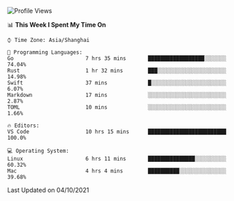 <!--START_SECTION:waka-->
![Profile Views](http://img.shields.io/badge/Profile%20Views-5-blue)

📊 **This Week I Spent My Time On** 

```text
⌚︎ Time Zone: Asia/Shanghai

💬 Programming Languages: 
Go                       7 hrs 35 mins       ██████████████████░░░░░░░   74.04% 
Rust                     1 hr 32 mins        ███░░░░░░░░░░░░░░░░░░░░░░   14.98% 
Swift                    37 mins             █░░░░░░░░░░░░░░░░░░░░░░░░   6.07% 
Markdown                 17 mins             ░░░░░░░░░░░░░░░░░░░░░░░░░   2.87% 
TOML                     10 mins             ░░░░░░░░░░░░░░░░░░░░░░░░░   1.66%

🔥 Editors: 
VS Code                  10 hrs 15 mins      █████████████████████████   100.0%

💻 Operating System: 
Linux                    6 hrs 11 mins       ███████████████░░░░░░░░░░   60.32% 
Mac                      4 hrs 4 mins        ██████████░░░░░░░░░░░░░░░   39.68%

```


 Last Updated on 04/10/2021
<!--END_SECTION:waka-->
